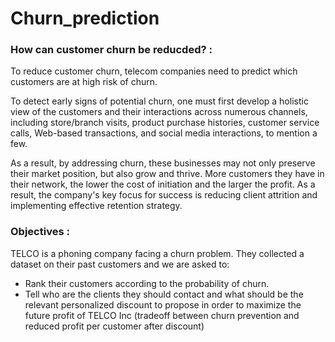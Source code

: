 # Churn_prediction

###  How can customer churn be reducded? :

To reduce customer churn, telecom companies need to predict which customers are at high risk of churn.

 To detect early signs of potential churn, one must first develop a holistic view of the customers and their interactions across numerous channels, including store/branch visits, product purchase histories, customer service calls, Web-based transactions, and social media interactions, to mention a few.  

As a result, by addressing churn, these businesses may not only preserve their market position, but also grow and thrive. More customers they have in their network, the lower the cost of initiation and the larger the profit.
As a result, the company's key focus for success is reducing client attrition and implementing effective retention strategy.  

### Objectives :


TELCO  is a phoning company facing a churn problem. They collected a dataset on their past customers and we are asked to:
*  Rank their customers according to the probability of churn.
*  Tell who are the clients they should contact and what should be the relevant personalized discount to propose in order to maximize the future profit of TELCO Inc (tradeoff between churn prevention and reduced profit per customer after discount)
